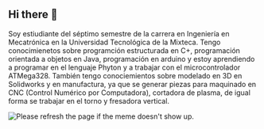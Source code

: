 ## Hi there 👋
Soy estiudiante del séptimo semestre de la carrera en Ingeniería en Mecatrónica en la Universidad Tecnológica de la Mixteca. Tengo conocimienetos sobre programción estructurada en C+, programación orientada a objetos en Java, programación en arduino y estoy aprendiendo a programar en el lenguaje Phyton y a trabajar con el microcontrolador ATMega328.
También tengo conociemientos sobre modelado en 3D en Solidworks y en manufactura, ya que se generar piezas para maquinado en CNC (Control Numérico por Computadora), cortadora de plasma, de igual forma se trabajar en el torno y fresadora vertical. 

<img src='URL' title="Meme" alt="Please refresh the page if the meme doesn't show up.">
<!--
**MaxGarcia948/MaxGarcia948** is a ✨ _special_ ✨ repository because its `README.md` (this file) appears on your GitHub profile.

Here are some ideas to get you started:

- 🔭 I’m currently working on ...
- 🌱 I’m currently learning ...
- 👯 I’m looking to collaborate on ...
- 🤔 I’m looking for help with ...
- 💬 Ask me about ...
- 📫 How to reach me: ...
- 😄 Pronouns: ...
- ⚡ Fun fact: ...
-->
